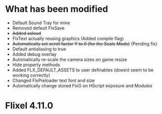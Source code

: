 # What has been modified
- Default Sound Tray for mine
- Removed default FlxSave
- ~~Added soloud~~
- FlxText actually reusing graphics (Added compile flag)
- ~~Automatically set scroll factor Y to 0 (for the Scale Mode)~~ (Pending fix)
- Default antialiasing to true
- Added debug overlay
- Automatically re-scale the camera sizes on game resize
- Hide property methods
- Added FLX_DEFAULT_ASSETS to user definables (doesnt seem to be working correctly)
- Changed FlxPreloader text font and size
- Automatically change stored FlxG on HScript exposure and Modules

# Flixel 4.11.0